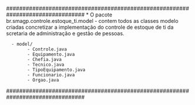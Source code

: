 ################################################################################
    * O pacote br.smagp.controle.estoque_ti.model - contem todos as classes
      modelo criadas concretizar a implementação do controle de estoque de ti
      da scretaria de administração e gestão de pessoas.

      - model/
            - Controle.java
            - Equipamento.java
            - Chefia.java
            - Tecnico.java
            - TipoEquipamento.java
            - Funcionario.java
            - Orgao.java           
################################################################################